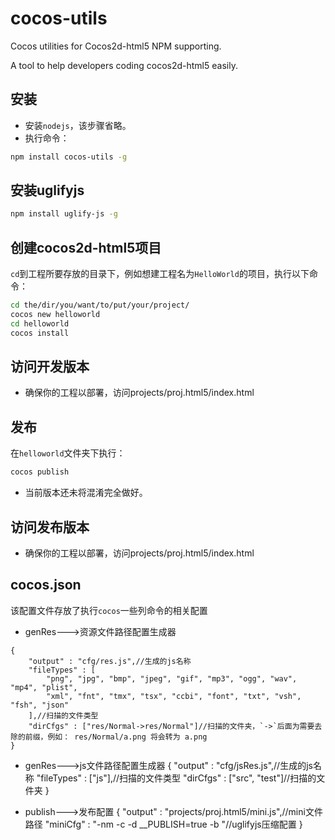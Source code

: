 cocos-utils
===========

Cocos utilities for Cocos2d-html5 NPM supporting.

A tool to help developers coding cocos2d-html5 easily.


## 安装
* 安装`nodejs`，该步骤省略。
* 执行命令：
```bash
npm install cocos-utils -g
```

## 安装uglifyjs
```bash
npm install uglify-js -g
```

## 创建cocos2d-html5项目
`cd`到工程所要存放的目录下，例如想建工程名为`HelloWorld`的项目，执行以下命令：
```bash
cd the/dir/you/want/to/put/your/project/
cocos new helloworld
cd helloworld
cocos install
```

## 访问开发版本
* 确保你的工程以部署，访问projects/proj.html5/index.html

## 发布
在`helloworld`文件夹下执行：
```bash
cocos publish
```
* 当前版本还未将混淆完全做好。

## 访问发布版本
* 确保你的工程以部署，访问projects/proj.html5/index.html


## cocos.json
该配置文件存放了执行`cocos`一些列命令的相关配置
* genRes--->资源文件路径配置生成器
```script
{
    "output" : "cfg/res.js",//生成的js名称
    "fileTypes" : [
        "png", "jpg", "bmp", "jpeg", "gif", "mp3", "ogg", "wav", "mp4", "plist",
        "xml", "fnt", "tmx", "tsx", "ccbi", "font", "txt", "vsh", "fsh", "json"
    ],//扫描的文件类型
    "dirCfgs" : ["res/Normal->res/Normal"]//扫描的文件夹，`->`后面为需要去除的前缀，例如： res/Normal/a.png 将会转为 a.png
}
```
* genRes--->js文件路径配置生成器
{
    "output" : "cfg/jsRes.js",//生成的js名称
    "fileTypes" : ["js"],//扫描的文件类型
    "dirCfgs" : ["src", "test"]//扫描的文件夹
}

* publish--->发布配置
{
    "output" : "projects/proj.html5/mini.js",//mini文件路径
    "miniCfg" : "-nm -c -d __PUBLISH=true -b "//uglifyjs压缩配置
}